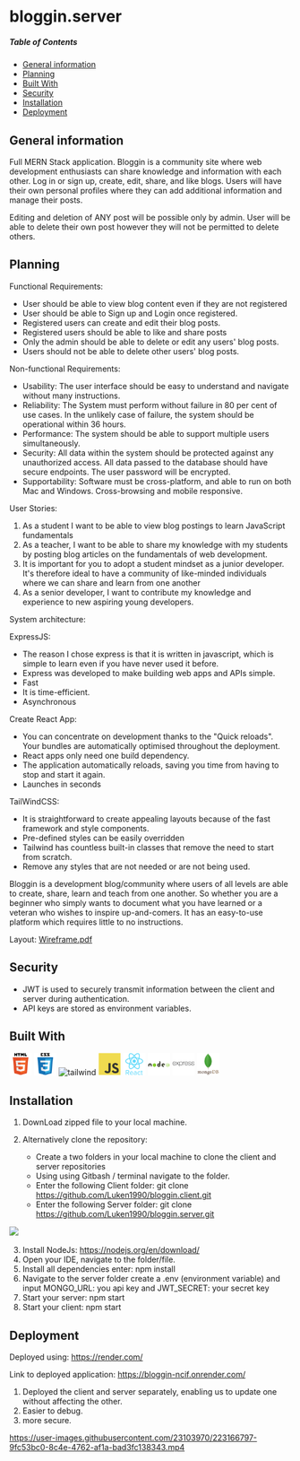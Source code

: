 # bloggin.server


##### Table of Contents  
- [General information](#general-information)
- [Planning](#planning)
- [Built With](#built-with)
- [Security](#security)
- [Installation](#installation)
- [Deployment](#deployment)

## General information

Full MERN Stack application. Bloggin is a community site where web development enthusiasts can share knowledge and information with each other.
Log in or sign up, create, edit, share, and like blogs. Users will have their own personal profiles where they can add additional information and manage their posts. 

Editing and deletion of ANY post will be possible only by admin. User will be able to delete their own post however they will not be permitted to delete others.

## Planning

Functional Requirements:

* User should be able to view blog content even if they are not registered
* User should be able to Sign up and Login once registered.
* Registered users can create and edit their blog posts.
* Registered users should be able to like and share posts
* Only the admin should be able to delete or edit any users' blog posts.
* Users should not be able to delete other users' blog posts.

Non-functional Requirements:

* Usability: The user interface should be easy to understand and navigate without many instructions. 
* Reliability: The System must perform without failure in 80 per cent of use cases. In the unlikely case of failure, the system should be operational within 36 hours. 
* Performance: The system should be able to support multiple users simultaneously.
* Security: All data within the system should be protected against any unauthorized access. All data passed to the database should have secure endpoints. The user password will be encrypted. 
* Supportability:  Software must be cross-platform, and able to run on both Mac and Windows. Cross-browsing and mobile responsive. 

User Stories:

1. As a student I want to be able to view blog postings to learn JavaScript fundamentals
2. As a teacher, I want to be able to share my knowledge with my students by posting blog articles on the fundamentals of web development. 
3. It is important for you to adopt a student mindset as a junior developer. It's therefore ideal to have a community of like-minded individuals where we can share and learn from one another
4. As a senior developer, I want to contribute my knowledge and experience to new aspiring young developers.

System architecture:

ExpressJS:

* The reason I chose express is that it is written in javascript, which is simple to learn even if you have never used it before.
* Express was developed to make building web apps and APIs simple.
* Fast
* It is time-efficient.
* Asynchronous 


Create React App:

* You can concentrate on development thanks to the "Quick reloads". Your bundles are automatically optimised throughout the deployment.
* React apps only need one build dependency.
* The application automatically reloads, saving you time from having to stop and start it again.
* Launches in seconds

TailWindCSS:

* It is straightforward to create appealing layouts because of the fast framework and style components.
* Pre-defined styles can be easily overridden 
* Tailwind has countless built-in classes that remove the need to start from scratch.
* Remove any styles that are not needed or are not being used.

Bloggin is a development blog/community where users of all levels are able to create, share, learn and teach from one another. So whether you are a beginner who simply wants to document what you have learned or a veteran who wishes to inspire up-and-comers. It has an easy-to-use platform which requires little to no instructions. 


Layout: [Wireframe.pdf](https://github.com/Luken1990/bloggin.client/files/10901937/Wireframe.pdf)


## Security
* JWT is used to securely transmit information between the client and server during authentication. 
* API keys are stored as environment variables.


## Built With
<p align="left">
<img src="https://raw.githubusercontent.com/devicons/devicon/master/icons/html5/html5-original-wordmark.svg" alt="html5" width="40" height="40"/>
<img src="https://raw.githubusercontent.com/devicons/devicon/master/icons/css3/css3-original-wordmark.svg" alt="css3" width="40" height="40"/> 
<img src="https://www.vectorlogo.zone/logos/tailwindcss/tailwindcss-icon.svg" alt="tailwind" width="40" height="40"/>
<img src="https://raw.githubusercontent.com/devicons/devicon/master/icons/javascript/javascript-original.svg" alt="javascript" width="40" height="40"/>
<img src="https://raw.githubusercontent.com/devicons/devicon/master/icons/react/react-original-wordmark.svg" alt="react" width="40" height="40"/>
<img src="https://raw.githubusercontent.com/devicons/devicon/master/icons/nodejs/nodejs-original-wordmark.svg" alt="nodejs" width="40" height="40"/> 
<img src="https://raw.githubusercontent.com/devicons/devicon/master/icons/express/express-original-wordmark.svg" alt="express" width="40" height="40"/>
<img src="https://raw.githubusercontent.com/devicons/devicon/master/icons/mongodb/mongodb-original-wordmark.svg" alt="mongodb" width="40" height="40"/>
</p>


## Installation

1. DownLoad zipped file to your local machine.
2. Alternatively clone the repository:

   - Create a two folders in your local machine to clone the client and server repositories
   - Using using Gitbash / terminal navigate to the folder.
   - Enter the following Client folder: git clone https://github.com/Luken1990/bloggin.client.git
   - Enter the following Server folder: git clone https://github.com/Luken1990/bloggin.server.git

<img src="https://user-images.githubusercontent.com/23103970/223166424-89204247-9d01-4883-9ae3-bd41bbf81900.png" width="350">

3. Install NodeJs: https://nodejs.org/en/download/
4. Open your IDE, navigate to the folder/file.
5. Install all dependencies enter: npm install
6. Navigate to the server folder create a .env (environment variable) and input MONGO_URL: you api key and JWT_SECRET: your secret key
7. Start your server: npm start
8. Start your client: npm start

## Deployment

Deployed using: https://render.com/

Link to deployed application: https://bloggin-ncif.onrender.com/

1. Deployed the client and server separately, enabling us to update one without affecting the other.
2. Easier to debug.
3. more secure.

https://user-images.githubusercontent.com/23103970/223166797-9fc53bc0-8c4e-4762-af1a-bad3fc138343.mp4


